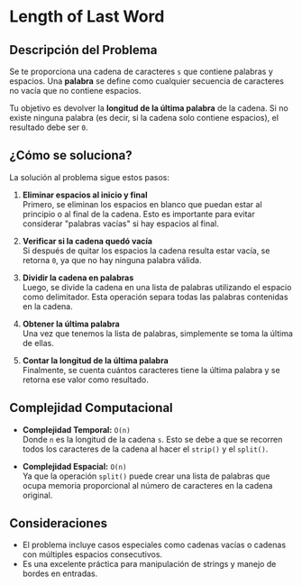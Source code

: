# Length of Last Word

## Descripción del Problema

Se te proporciona una cadena de caracteres `s` que contiene palabras y espacios. Una **palabra** se define como cualquier secuencia de caracteres no vacía que no contiene espacios.

Tu objetivo es devolver la **longitud de la última palabra** de la cadena. Si no existe ninguna palabra (es decir, si la cadena solo contiene espacios), el resultado debe ser `0`.

## ¿Cómo se soluciona?

La solución al problema sigue estos pasos:

1. **Eliminar espacios al inicio y final**  
   Primero, se eliminan los espacios en blanco que puedan estar al principio o al final de la cadena. Esto es importante para evitar considerar "palabras vacías" si hay espacios al final.

2. **Verificar si la cadena quedó vacía**  
   Si después de quitar los espacios la cadena resulta estar vacía, se retorna `0`, ya que no hay ninguna palabra válida.

3. **Dividir la cadena en palabras**  
   Luego, se divide la cadena en una lista de palabras utilizando el espacio como delimitador. Esta operación separa todas las palabras contenidas en la cadena.

4. **Obtener la última palabra**  
   Una vez que tenemos la lista de palabras, simplemente se toma la última de ellas.

5. **Contar la longitud de la última palabra**  
   Finalmente, se cuenta cuántos caracteres tiene la última palabra y se retorna ese valor como resultado.

## Complejidad Computacional

- **Complejidad Temporal:** `O(n)`  
  Donde `n` es la longitud de la cadena `s`. Esto se debe a que se recorren todos los caracteres de la cadena al hacer el `strip()` y el `split()`.

- **Complejidad Espacial:** `O(n)`  
  Ya que la operación `split()` puede crear una lista de palabras que ocupa memoria proporcional al número de caracteres en la cadena original.

## Consideraciones

- El problema incluye casos especiales como cadenas vacías o cadenas con múltiples espacios consecutivos.
- Es una excelente práctica para manipulación de strings y manejo de bordes en entradas.